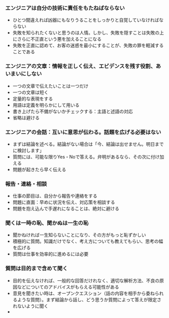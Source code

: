 ### エンジニアは自分の技術に責任をもたねばならない
- ひとつ間違えれば凶器にもなりうることをしっかりと自覚していなければならない
- 失敗を知られたくないと思うのは人情。しかし、失敗を隠すことは失敗の上にさらに不正直という悪を加えることになる
- 失敗を正直に認めて、お客の迷惑を最小にすることが、失敗の罪を軽減することである

### エンジニアの文章：情報を正しく伝え、エビデンスを残す役割、あいまいにしない
- 一つの文章で伝えたいことは一つだけ
- 一つの文章は短く
- 定量的な表現をする
- 用語は定義を明らかにして用いる
- 書き上げたら不備がないかチェックする：主語と述語の対応
- 省略は避ける

### エンジニアの会話：互いに意思が伝わる。話題を広げる必要はない
- まずは結論を述べる。結論がない場合は「今、結論は出せません。明日までに検討します」
- 質問には、可能な限りYes・Noで答える。弁明があるなら、その次に付け加える
- 問題が起きたら早く伝える

### 報告・連絡・相談
- 仕事の節目は、自分から報告や連絡をする
- 問題に直面：早めに状況を伝え、対応策を相談する
- 問題を抱え込んで手遅れになることは、絶対に避ける

### 聞くは一時の恥、聞かぬは一生の恥
- 聞かねければ一生知らないことになり、その方がもっと恥ずかしい
- 積極的に質問。知識だけでなく、考え方についても教えてもらい、思考の幅を広げる
- 質問は仕事を効率的に進めるには必要

### 質問は目的まで含めて聞く
- 目的を伝えなければ、一般的な回答だけれなく、適切な解析方法、不良の原因などについてのアドバイスがもらえる可能性がある
- 意見を聞きたい時は、オープンクエスション（話の内容を相手から委ねられるような質問）。まず結論から話し、どう思うか質問によって答えが限定されないように聞く
- 
